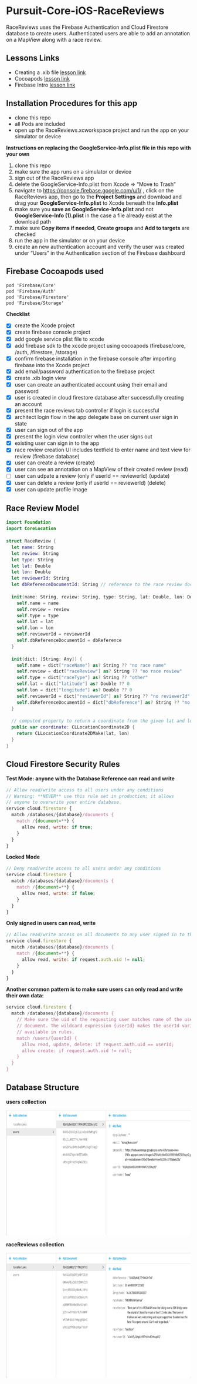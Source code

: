 # Pursuit-Core-iOS-RaceReviews
RaceReviews uses the Firebase Authentication and Cloud Firestore database to create users. Authenticated users are able to add an annotation on a MapView along with a race review.

## Lessons Links

- Creating a .xib file [lesson link](https://github.com/joinpursuit/Pursuit-Core-iOS/tree/master/units/unit05/lesson-06-xibs) 
- Cocoapods [lesson link](https://github.com/joinpursuit/Pursuit-Core-iOS/tree/master/units/unit05/lesson-07-cocoapods) 
- Firebase Intro [lesson link](https://github.com/joinpursuit/Pursuit-Core-iOS/tree/master/units/unit05/lesson-08-intro-to-firebase-baas)  

## Installation Procedures for this app

- clone this repo 
- all Pods are included 
- open up the RaceReviews.xcworkspace project and run the app on your simulator or device

**Instructions on replacing the GoogleService-Info.plist file in this repo with your own**   
1. clone this repo
1. make sure the app runs on a simulator or device
1. sign out of the RaceReviews app 
1. delete the GoogleService-Info.plist from Xcode => “Move to Trash”
1. navigate to https://console.firebase.google.com/u/1/ , click on the RaceReviews app, then go to the **Project Settings** and download and drag your **GoogleService-Info.plist** to Xcode beneath the **Info.plist**
1. make sure you **save as** **GoogleService-Info.plist** and not **GoogleService-Info (1).plist** in the case a file already exist at the download path 
1. make sure **Copy items if needed**, **Create groups** and **Add to targets** are checked
1. run the app in the simulator or on your device
1. create an new authentication account and verify the user was created under “Users” in the Authentication section of the Firebase dashboard


## Firebase Cocoapods used 

```
pod 'Firebase/Core'
pod 'Firebase/Auth'
pod 'Firebase/Firestore'
pod 'Firebase/Storage'
```

**Checklist**  
- [x] create the Xcode project
- [x] create firebase console project 
- [x] add google service plist file to xcode
- [x] add firebase sdk to the xcode project using cocoapods (firebase/core, /auth, /firestore, /storage)
- [x] confirm firebase installation in the firebase console after importing firebase into the Xcode project
- [x] add email/password authentication to the firebase project
- [x] create .xib login view
- [x] user can create an authenticated account using their email and password
- [x] user is created in cloud firestore database after successfullly creating an account
- [x] present the race reviews tab controller if login is successful
- [x] architect login flow in the app delegate base on current user sign in state
- [x] user can sign out of the app 
- [x] present the login view controller when the user signs out
- [x] existing user can sign in to the app 
- [x] race review creation UI includes textfield to enter name and text view for review (firebase database)
- [x] user can create a review (create)
- [x] user can see an annotation on a MapView of their created review (read)
- [ ] user can udpate a review (only if userId == reviewerId) (update) 
- [x] user can delete a review (only if userId == reviewerId) (delete) 
- [x] user can update profile image

## Race Review Model 

```swift 
import Foundation
import CoreLocation

struct RaceReview {
  let name: String
  let review: String
  let type: String
  let lat: Double
  let lon: Double
  let reviewerId: String
  let dbReferenceDocumentId: String // reference to the race review document, useful for e.g deleting
  
  init(name: String, review: String, type: String, lat: Double, lon: Double, reviewerId: String, dbReference: String) {
    self.name = name
    self.review = review
    self.type = type
    self.lat = lat
    self.lon = lon
    self.reviewerId = reviewerId
    self.dbReferenceDocumentId = dbReference
  }
  
  init(dict: [String: Any]) {
    self.name = dict["raceName"] as? String ?? "no race name"
    self.review = dict["raceReview"] as? String ?? "no race review"
    self.type = dict["raceType"] as? String ?? "other"
    self.lat = dict["latitude"] as? Double ?? 0
    self.lon = dict["longitude"] as? Double ?? 0
    self.reviewerId = dict["reviewerId"] as? String ?? "no reviewerId"
    self.dbReferenceDocumentId = dict["dbReference"] as? String ?? "no dbReference"
  }
  
  // computed property to return a coordinate from the given lat and lon properties
  public var coordinate: CLLocationCoordinate2D {
    return CLLocationCoordinate2DMake(lat, lon)
  }
}
```

## Cloud Firestore Security Rules 

**Test Mode: anyone with the Database Reference can read and write**   
```javascript
// Allow read/write access to all users under any conditions
// Warning: **NEVER** use this rule set in production; it allows
// anyone to overwrite your entire database.
service cloud.firestore {
  match /databases/{database}/documents {
    match /{document=**} {
      allow read, write: if true;
    }
  }
}
```

**Locked Mode**  
```javascript 
// Deny read/write access to all users under any conditions
service cloud.firestore {
  match /databases/{database}/documents {
    match /{document=**} {
      allow read, write: if false;
    }
  }
}
```

**Only signed in users can read, write**   
```javascript 
// Allow read/write access on all documents to any user signed in to the application
service cloud.firestore {
  match /databases/{database}/documents {
    match /{document=**} {
      allow read, write: if request.auth.uid != null;
    }
  }
}
```

**Another common pattern is to make sure users can only read and write their own data:**   
```javascript 
service cloud.firestore {
  match /databases/{database}/documents {
    // Make sure the uid of the requesting user matches name of the user
    // document. The wildcard expression {userId} makes the userId variable
    // available in rules.
    match /users/{userId} {
      allow read, update, delete: if request.auth.uid == userId;
      allow create: if request.auth.uid != null;
    }
  }
}
```

## Database Structure 

**users collection**    
<p align-"center">
  <img src="https://github.com/joinpursuit/Pursuit-Core-iOS-RaceReviews/blob/master/Images/users-collection.png" width="800" height="340" />
</p>

**raceReviews collection**    
<p align-"center">
  <img src="https://github.com/joinpursuit/Pursuit-Core-iOS-RaceReviews/blob/master/Images/race-reviews-collection.png" width="800" height="340" />
</p>
  

